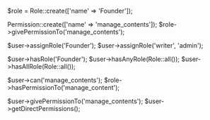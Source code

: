 
$role = Role::create(['name' => 'Founder']);

Permission::create(['name' => 'manage_contents']);
$role->givePermissionTo('manage_contents');

$user->assignRole('Founder');
$user->assignRole('writer', 'admin');

$user->hasRole('Founder');
$user->hasAnyRole(Role::all());
$user->hasAllRole(Role::all());

$user->can('manage_contents');
$role->hasPermissionTo('manage_content');

$user->givePermissionTo('manage_contents');
$user->getDirectPermissions();

